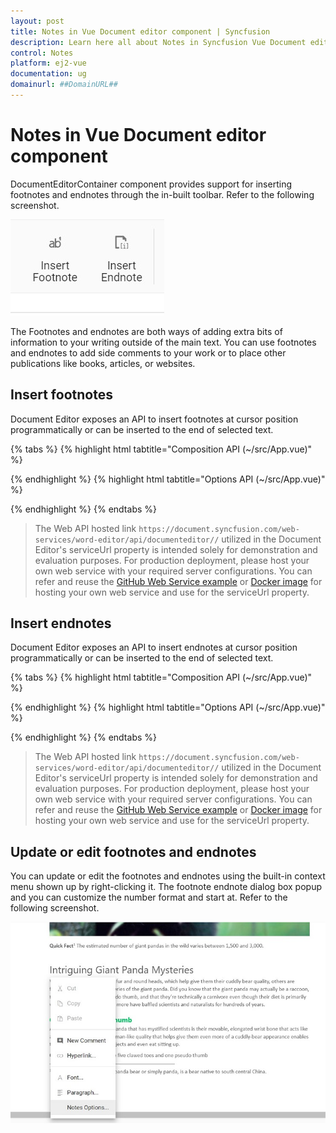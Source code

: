 ```yaml
---
layout: post
title: Notes in Vue Document editor component | Syncfusion
description: Learn here all about Notes in Syncfusion Vue Document editor component of Syncfusion Essential JS 2 and more.
control: Notes 
platform: ej2-vue
documentation: ug
domainurl: ##DomainURL##
---
```


# Notes in Vue Document editor component

DocumentEditorContainer component provides support for inserting footnotes and endnotes through the in-built toolbar. Refer to the following screenshot.

![Insert footnote endnote](images/note-toolbar.jpg)

The Footnotes and endnotes are both ways of adding extra bits of information to your writing outside of the main text. You can use footnotes and endnotes to add side comments to your work or to place other publications like books, articles, or websites.

## Insert footnotes

Document Editor exposes an API to insert footnotes at cursor position programmatically or can be inserted to the end of selected text.

{% tabs %}
{% highlight html tabtitle="Composition API (~/src/App.vue)" %}

<template>
  <div id="app">
    <div>
      <button v-on:click='Insertfootnote'>Insert footnote</button>
    </div>
    <ejs-documenteditor id="container6" height="370px" style="width: 100%;" :serviceUrl='serviceUrl' :isReadOnly='false'
      :enablePrint='true' :enableSfdtExport='true' :enableSelection='true' :enableContextMenu='true'
      :enableSearch='true' :enableOptionsPane='true' :enableWordExport='true' :enableTextExport='true'
      :enableEditor='true' :enableImageResizer='true' :enableEditorHistory='true' :enableHyperlinkDialog='true'
      :enableTableDialog='true' :enableBookmarkDialog='true' :enableTableOfContentsDialog='true'
      :enablePageSetupDialog='true' :enableStyleDialog='true' :enableListDialog='true' :enableParagraphDialog='true'
      :enableFontDialog='true' :enableTablePropertiesDialog='true' :enableBordersAndShadingDialog='true'
      :enableTableOptionsDialog='true'></ejs-documenteditor>
  </div>
</template>
<script setup>
import { DocumentEditorComponent as EjsDocumenteditor, Print, SfdtExport, WordExport, TextExport, Selection, Search, Editor, ImageResizer, EditorHistory, ContextMenu, OptionsPane, HyperlinkDialog, TableDialog, BookmarkDialog, TableOfContentsDialog, PageSetupDialog, StyleDialog, ListDialog, ParagraphDialog, BulletsAndNumberingDialog, FontDialog, TablePropertiesDialog, BordersAndShadingDialog, TableOptionsDialog, CellOptionsDialog, StylesDialog } from '@syncfusion/ej2-vue-documenteditor';
import { provide, ref } from 'vue';

const documenteditor = ref(null);
const serviceUrl = 'https://document.syncfusion.com/web-services/word-editor/api/documenteditor//';

provide('DocumentEditor', [Print, SfdtExport, WordExport, TextExport, Selection, Search, Editor, ImageResizer, EditorHistory, ContextMenu, OptionsPane, HyperlinkDialog, TableDialog, BookmarkDialog, TableOfContentsDialog, PageSetupDialog, StyleDialog, ListDialog, ParagraphDialog, BulletsAndNumberingDialog, FontDialog, TablePropertiesDialog, BordersAndShadingDialog, TableOptionsDialog, CellOptionsDialog, StylesDialog]);

const Insertfootnote = function () {
  documenteditor.value.editor.insertFootnote();
}

</script>
<style>
@import "../node_modules/@syncfusion/ej2-vue-documenteditor/styles/material.css";
</style>

{% endhighlight %}
{% highlight html tabtitle="Options API (~/src/App.vue)" %}

<template>
  <div id="app">
    <div>
      <button v-on:click='Insertfootnote'>Insert footnote</button>
    </div>
    <ejs-documenteditor id="container6" height="370px" style="width: 100%;" :serviceUrl='serviceUrl' :isReadOnly='false'
      :enablePrint='true' :enableSfdtExport='true' :enableSelection='true' :enableContextMenu='true'
      :enableSearch='true' :enableOptionsPane='true' :enableWordExport='true' :enableTextExport='true'
      :enableEditor='true' :enableImageResizer='true' :enableEditorHistory='true' :enableHyperlinkDialog='true'
      :enableTableDialog='true' :enableBookmarkDialog='true' :enableTableOfContentsDialog='true'
      :enablePageSetupDialog='true' :enableStyleDialog='true' :enableListDialog='true' :enableParagraphDialog='true'
      :enableFontDialog='true' :enableTablePropertiesDialog='true' :enableBordersAndShadingDialog='true'
      :enableTableOptionsDialog='true'></ejs-documenteditor>
  </div>
</template>
<script>
import { DocumentEditorComponent, Print, SfdtExport, WordExport, TextExport, Selection, Search, Editor, ImageResizer, EditorHistory, ContextMenu, OptionsPane, HyperlinkDialog, TableDialog, BookmarkDialog, TableOfContentsDialog, PageSetupDialog, StyleDialog, ListDialog, ParagraphDialog, BulletsAndNumberingDialog, FontDialog, TablePropertiesDialog, BordersAndShadingDialog, TableOptionsDialog, CellOptionsDialog, StylesDialog } from '@syncfusion/ej2-vue-documenteditor';

export default {
  components: {
    'ejs-documenteditor': DocumentEditorComponent
  },
  data() {
    return {
      serviceUrl: 'https://document.syncfusion.com/web-services/word-editor/api/documenteditor//'
    };
  },
  provide: {
    DocumentEditor: [Print, SfdtExport, WordExport, TextExport, Selection, Search, Editor, ImageResizer, EditorHistory, ContextMenu, OptionsPane, HyperlinkDialog, TableDialog, BookmarkDialog, TableOfContentsDialog, PageSetupDialog, StyleDialog, ListDialog, ParagraphDialog, BulletsAndNumberingDialog, FontDialog, TablePropertiesDialog, BordersAndShadingDialog, TableOptionsDialog, CellOptionsDialog, StylesDialog]
  },
  methods: {
    Insertfootnote: function () {
      this.$refs.documenteditor.editor.insertFootnote();
    }
  }
}
</script>
<style>
@import "../node_modules/@syncfusion/ej2-vue-documenteditor/styles/material.css";
</style>


{% endhighlight %}
{% endtabs %}

> The Web API hosted link `https://document.syncfusion.com/web-services/word-editor/api/documenteditor//` utilized in the Document Editor's serviceUrl property is intended solely for demonstration and evaluation purposes. For production deployment, please host your own web service with your required server configurations. You can refer and reuse the [GitHub Web Service example](https://github.com/SyncfusionExamples/EJ2-DocumentEditor-WebServices) or [Docker image](https://hub.docker.com/r/syncfusion/word-processor-server) for hosting your own web service and use for the serviceUrl property.

## Insert endnotes

Document Editor exposes an API to insert endnotes at cursor position programmatically or can be inserted to the end of selected text.

{% tabs %}
{% highlight html tabtitle="Composition API (~/src/App.vue)" %}

<template>
  <div id="app">
    <div>
      <button v-on:click='Insertendnote'>Insert endnote</button>
    </div>
    <ejs-documenteditor id="container6" style="width: 100%;height: 100%;" :serviceUrl='serviceUrl' :isReadOnly='false'
      :enablePrint='true' :enableSfdtExport='true' :enableSelection='true' :enableContextMenu='true'
      :enableSearch='true' :enableOptionsPane='true' :enableWordExport='true' :enableTextExport='true'
      :enableEditor='true' :enableImageResizer='true' :enableEditorHistory='true' :enableHyperlinkDialog='true'
      :enableTableDialog='true' :enableBookmarkDialog='true' :enableTableOfContentsDialog='true'
      :enablePageSetupDialog='true' :enableStyleDialog='true' :enableListDialog='true' :enableParagraphDialog='true'
      :enableFontDialog='true' :enableTablePropertiesDialog='true' :enableBordersAndShadingDialog='true'
      :enableTableOptionsDialog='true'></ejs-documenteditor>
  </div>
</template>
<script setup>
import { DocumentEditorComponent as EjsDocumenteditor, Print, SfdtExport, WordExport, TextExport, Selection, Search, Editor, ImageResizer, EditorHistory, ContextMenu, OptionsPane, HyperlinkDialog, TableDialog, BookmarkDialog, TableOfContentsDialog, PageSetupDialog, StyleDialog, ListDialog, ParagraphDialog, BulletsAndNumberingDialog, FontDialog, TablePropertiesDialog, BordersAndShadingDialog, TableOptionsDialog, CellOptionsDialog, StylesDialog } from '@syncfusion/ej2-vue-documenteditor';
import { provide, ref } from 'vue';

const documenteditor = ref(null);
const serviceUrl = 'https://document.syncfusion.com/web-services/word-editor/api/documenteditor//';

provide('DocumentEditor', [Print, SfdtExport, WordExport, TextExport, Selection, Search, Editor, ImageResizer, EditorHistory, ContextMenu, OptionsPane, HyperlinkDialog, TableDialog, BookmarkDialog, TableOfContentsDialog, PageSetupDialog, StyleDialog, ListDialog, ParagraphDialog, BulletsAndNumberingDialog, FontDialog, TablePropertiesDialog, BordersAndShadingDialog, TableOptionsDialog, CellOptionsDialog, StylesDialog])

const Insertendnote = function () {
  documenteditor.editor.insertEndnote();
}

</script>
<style>
@import "../node_modules/@syncfusion/ej2-vue-documenteditor/styles/material.css";
</style>

{% endhighlight %}
{% highlight html tabtitle="Options API (~/src/App.vue)" %}

<template>
  <div id="app">
    <div>
      <button v-on:click='Insertendnote'>Insert endnote</button>
    </div>
    <ejs-documenteditor id="container6" style="width: 100%;height: 100%;" :serviceUrl='serviceUrl' :isReadOnly='false'
      :enablePrint='true' :enableSfdtExport='true' :enableSelection='true' :enableContextMenu='true'
      :enableSearch='true' :enableOptionsPane='true' :enableWordExport='true' :enableTextExport='true'
      :enableEditor='true' :enableImageResizer='true' :enableEditorHistory='true' :enableHyperlinkDialog='true'
      :enableTableDialog='true' :enableBookmarkDialog='true' :enableTableOfContentsDialog='true'
      :enablePageSetupDialog='true' :enableStyleDialog='true' :enableListDialog='true' :enableParagraphDialog='true'
      :enableFontDialog='true' :enableTablePropertiesDialog='true' :enableBordersAndShadingDialog='true'
      :enableTableOptionsDialog='true'></ejs-documenteditor>
  </div>
</template>
<script>
import { DocumentEditorComponent, Print, SfdtExport, WordExport, TextExport, Selection, Search, Editor, ImageResizer, EditorHistory, ContextMenu, OptionsPane, HyperlinkDialog, TableDialog, BookmarkDialog, TableOfContentsDialog, PageSetupDialog, StyleDialog, ListDialog, ParagraphDialog, BulletsAndNumberingDialog, FontDialog, TablePropertiesDialog, BordersAndShadingDialog, TableOptionsDialog, CellOptionsDialog, StylesDialog } from '@syncfusion/ej2-vue-documenteditor';

export default {
  components: {
    'ejs-documenteditor': DocumentEditorComponent
  },
  data() {
    return {
      serviceUrl: 'https://document.syncfusion.com/web-services/word-editor/api/documenteditor//'
    };
  },
  provide: {
    DocumentEditor: [Print, SfdtExport, WordExport, TextExport, Selection, Search, Editor, ImageResizer, EditorHistory, ContextMenu, OptionsPane, HyperlinkDialog, TableDialog, BookmarkDialog, TableOfContentsDialog, PageSetupDialog, StyleDialog, ListDialog, ParagraphDialog, BulletsAndNumberingDialog, FontDialog, TablePropertiesDialog, BordersAndShadingDialog, TableOptionsDialog, CellOptionsDialog, StylesDialog]
  },
  methods: {
    Insertendnote: function () {
      this.$refs.documenteditor.editor.insertEndnote();
    }
  }
}
</script>
<style>
@import "../node_modules/@syncfusion/ej2-vue-documenteditor/styles/material.css";
</style>

{% endhighlight %}
{% endtabs %}

> The Web API hosted link `https://document.syncfusion.com/web-services/word-editor/api/documenteditor//` utilized in the Document Editor's serviceUrl property is intended solely for demonstration and evaluation purposes. For production deployment, please host your own web service with your required server configurations. You can refer and reuse the [GitHub Web Service example](https://github.com/SyncfusionExamples/EJ2-DocumentEditor-WebServices) or [Docker image](https://hub.docker.com/r/syncfusion/word-processor-server) for hosting your own web service and use for the serviceUrl property.

## Update or edit footnotes and endnotes

You can update or edit the footnotes and endnotes using the built-in context menu shown up by right-clicking it. The footnote endnote dialog box popup and you can customize the number format and start at. Refer to the following screenshot.

![Update or edit footnotes and endnotes](images/notes-option.jpg)